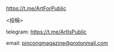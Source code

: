 https://t.me/ArtForPublic

<投稿>

telegram:
https://t.me/ArtIsPublic

email:
pincongmagazine@protonmail.com
